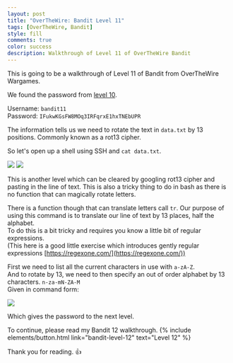 ```yaml
---
layout: post
title: "OverTheWire: Bandit Level 11"
tags: [OverTheWire, Bandit]
style: fill
comments: true
color: success
description: Walkthrough of Level 11 of OverTheWire Bandit
---
```


This is going to be a walkthrough of Level 11 of Bandit from OverTheWire Wargames.

We found the password from [level 10](bandit-level-10).

Username: `bandit11`  
Password: `IFukwKGsFW8MOq3IRFqrxE1hxTNEbUPR`

The information tells us we need to rotate the text in `data.txt` by 13 positions. Commonly known as a rot13 cipher.

So let's open up a shell using SSH and `cat data.txt`.

![](/assets/posts/OverTheWire/Bandit/Bandit11/picture1.png)
![](/assets/posts/OverTheWire/Bandit/Bandit11/picture2.png)

This is another level which can be cleared by googling rot13 cipher and pasting in the line of text. This is also a tricky thing to do in bash as there is no function that can magically rotate letters.

There is a function though that can translate letters call `tr`. Our purpose of using this command is to translate our line of text by 13 places, half the alphabet.  
To do this is a bit tricky and requires you know a little bit of regular expressions.  
(This here is a good little exercise which introduces gently regular expressions [https://regexone.com/](https://regexone.com/))

First we need to list all the current characters in use with `a-zA-Z`.  
And to rotate by 13, we need to then specify an out of order alphabet by 13 characters. `n-za-mN-ZA-M`  
Given in command form:

![](/assets/posts/OverTheWire/Bandit/Bandit11/picture3.png)

Which gives the password to the next level.

To continue, please read my Bandit 12 walkthrough. {% include elements/button.html link="bandit-level-12" text="Level 12" %}

Thank you for reading. :+1: